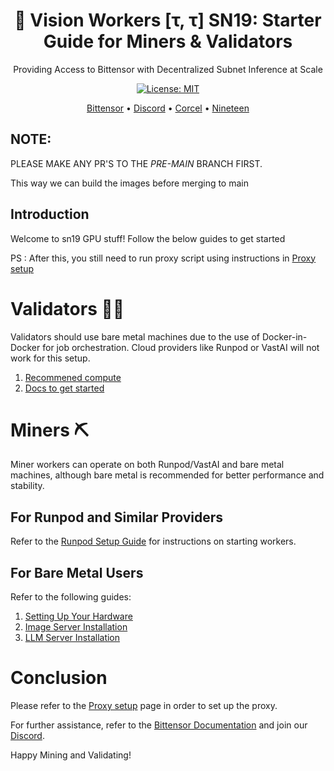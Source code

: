<div align="center">

# **👀 Vision Workers [τ, τ] SN19: Starter Guide for Miners & Validators**
Providing Access to Bittensor with Decentralized Subnet Inference at Scale 

[![License: MIT](https://img.shields.io/badge/License-MIT-yellow.svg)](https://opensource.org/licenses/MIT)

[Bittensor](https://bittensor.com/whitepaper) • [Discord](https://discord.gg/dR865yTPaZ) • [Corcel](https://app.corcel.io/studio) • [Nineteen](https://nineteen.ai/)
</div>

## NOTE:
PLEASE MAKE ANY PR'S TO THE *PRE-MAIN* BRANCH FIRST.

This way we can build the images before merging to main

## Introduction

Welcome to sn19 GPU stuff! Follow the below guides to get started

PS : After this, you still need to run proxy script using instructions in [Proxy setup](https://github.com/namoray/vision)

# Validators 👨‍⚖️

Validators should use bare metal machines due to the use of Docker-in-Docker for job orchestration. Cloud providers like Runpod or VastAI will not work for this setup.

1. [Recommened compute](recommend-compute.md)
2. [Docs to get started](validator_orchestrator/docs/README.md)

# Miners ⛏️

Miner workers can operate on both Runpod/VastAI and bare metal machines, although bare metal is recommended for better performance and stability.

## For Runpod and Similar Providers

Refer to the [Runpod Setup Guide](https://github.com/namoray/vision/blob/production/docs/mining.md#worker-server-setup) for instructions on starting workers.

## For Bare Metal Users

Refer to the following guides:
1. [Setting Up Your Hardware](generic_docs/bootstrap.md)
2. [Image Server Installation](image_server/docs/installation_base.md)
3. [LLM Server Installation](llm_server/docs/installation_base.md)

# Conclusion

Please refer to the [Proxy setup](https://github.com/namoray/vision/tree/main/docs) page in order to set up the proxy.

For further assistance, refer to the [Bittensor Documentation](https://docs.bittensor.com/) and join our [Discord](https://discord.gg/dR865yTPaZ).

Happy Mining and Validating!
